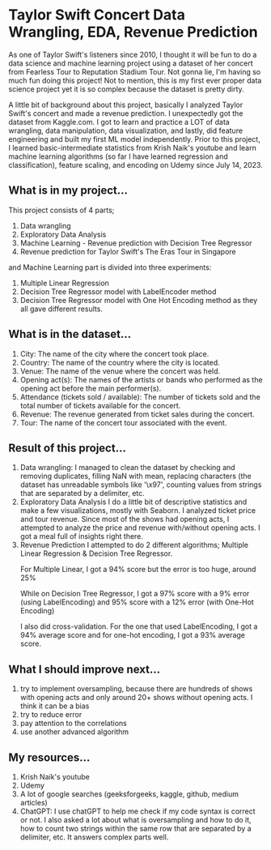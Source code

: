 # Taylor Swift Concert Data Wrangling, EDA, Revenue Prediction

As one of Taylor Swift's listeners since 2010, I thought it will be fun to do a data science and machine learning project using a dataset of her concert from Fearless Tour to Reputation Stadium Tour. Not gonna lie, I'm having so much fun doing this project! Not to mention, this is my first ever proper data science project yet it is so complex because the dataset is pretty dirty.

A little bit of background about this project, basically I analyzed Taylor Swift's concert and made a revenue prediction. I unexpectedly got the dataset from Kaggle.com. I got to learn and practice a LOT of data wrangling, data manipulation, data visualization, and lastly, did feature engineering and built my first ML model independently. Prior to this project, I learned basic-intermediate statistics from Krish Naik's youtube and learn machine learning algorithms (so far I have learned regression and classification), feature scaling, and encoding on Udemy since July 14, 2023.

## What is in my project...
This project consists of 4 parts;
1) Data wrangling
2) Exploratory Data Analysis
3) Machine Learning - Revenue prediction with Decision Tree Regressor
4) Revenue prediction for Taylor Swift's The Eras Tour in Singapore

and Machine Learning part is divided into three experiments:
1) Multiple Linear Regression
2) Decision Tree Regressor model with LabelEncoder method
3) Decision Tree Regressor model with One Hot Encoding method
as they all gave different results.

## What is in the dataset...
1) City: The name of the city where the concert took place.
2) Country: The name of the country where the city is located.
3) Venue: The name of the venue where the concert was held.
4) Opening act(s): The names of the artists or bands who performed as the opening act before the main performer(s).
5) Attendance (tickets sold / available): The number of tickets sold and the total number of tickets available for the concert.
6) Revenue: The revenue generated from ticket sales during the concert.
7) Tour: The name of the concert tour associated with the event.

## Result of this project...
1) Data wrangling:
   I managed to clean the dataset by checking and removing duplicates, filling NaN with mean, replacing characters (the dataset has unreadable symbols like '\x97', counting values from strings that are separated by a delimiter, etc.
2) Exploratory Data Analysis
   I do a little bit of descriptive statistics and make a few visualizations, mostly with Seaborn. I analyzed ticket price and tour revenue. Since most of the shows had opening acts, I attempted to analyze the price and revenue with/without opening acts. I got a meal full of insights right there.
3) Revenue Prediction
   I attempted to do 2 different algorithms; Multiple Linear Regression & Decision Tree Regressor.
   <p>For Multiple Linear, I got a 94% score but the error is too huge, around 25%
   <p>While on Decision Tree Regressor, I got a 97% score with a 9% error (using LabelEncoding)
   and 95% score with a 12% error (with One-Hot Encoding)
   <p>I also did cross-validation. For the one that used LabelEncoding, I got a 94% average score
   and for one-hot encoding, I got a 93% average score.</p>

## What I should improve next...
1) try to implement oversampling, because there are hundreds of shows with opening acts and only around 20+ shows without opening acts. I think it can be a bias
2) try to reduce error
3) pay attention to the correlations
4) use another advanced algorithm

## My resources...
1) Krish Naik's youtube
2) Udemy
3) A lot of google searches (geeksforgeeks, kaggle, github, medium articles)
4) ChatGPT: I use chatGPT to help me check if my code syntax is correct or not. I also asked a lot about what is oversampling and how to do it, how to count two strings within the same row that are separated by a delimiter, etc. It answers complex parts well.
